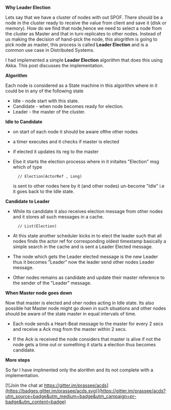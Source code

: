 **Why Leader Election**

Lets say that we have a cluster of nodes with out SPOF. There should be a node in the cluster ready to receive the value from client and save it (disk or memory). How do we find that node,hence we need to select a node from the cluster as Master and that in turn replicates to other nodes. Instead of us making the decision of hand-pick the node, this alogrithm is going to pick node as master, this process is called **Leader Election** and is a common use case in Distributed Systems.

I had implemented a simple **Leader Election** algorithm that does this using Akka. This post discusses the implementation.

**Algorithm**

Each node is considered as a State machine in this algorithm where in it could be in any of the following state

* Idle - node start with this state.
* Candidate - when node becomes ready for election.
* Leader - the master of the cluster.

**Idle to Candidate**

* on start of each node it should be aware ofthe other nodes

* a timer executes and it checks if master is elected

* if elected it updates its reg to the master

* Else it starts the election processs where in it initaites "Election"
	msg which of type

		// Election(ActorRef , Long)

	is sent to other nodes here by it (and other nodes) un-become "Idle" i.e it goes back to the Idle state.

**Candidate to Leader**

* While its candidate it also receives election message from other nodes and it 	stores all such messages in a cache.

		// List(Election)

* At this state another scheduler kicks in to elect the leader such that all 	nodes finds the actor ref for corresponding oldest timestamp basically a 	simple search in the cache and is sent a Leader Elected message.

* The node which gets the Leader elected message is the new Leader thus it 	becomes "Leader" now the leader send other nodes Leader message.

* Other nodes remains as candidate and update their master reference to the 	sender 	of the "Leader" message.


**When Master node goes down**

Now that master is elected and oher nodes acting in Idle state. Its also possible hat Master node might go down in such situations and other nodes should be aware of the state master in equal intervals of time.

* Each node sends a Heart-Beat message to the master for every 2 secs and 	receive a Ack msg from the master within 2 secs.

* If the Ack is received the node considers that master is alive if not the node 	gets a time out or something it starts a election thus becomes candidate.


**More steps**

So far I have implmented only the alorithm and its not complete with a implementation. 

[![Join the chat at https://gitter.im/prassee/acds](https://badges.gitter.im/prassee/acds.svg)](https://gitter.im/prassee/acds?utm_source=badge&utm_medium=badge&utm_campaign=pr-badge&utm_content=badge)
